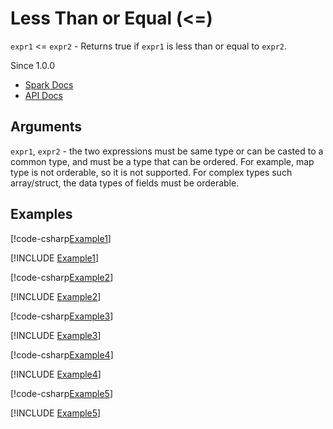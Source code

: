 ﻿# Less Than or Equal (<=)

`expr1` <= `expr2` - Returns true if `expr1` is less than or equal to `expr2`.

Since 1.0.0

* [Spark Docs](https://spark.apache.org/docs/latest/api/sql/index.html#_9)
* [API Docs](xref:TypedSpark.NET.Columns.TypedOrdColumn`3.op_LessThanOrEqual*)

## Arguments

`expr1`, `expr2` - the two expressions must be same type or can be casted to a
common type, and must be a type that can be ordered. For example, map type is
not orderable, so it is not supported. For complex types such array/struct, the
data types of fields must be orderable.

## Examples

[!code-csharp[Example1](../../../TypedSpark.NET.Tests/Examples/LessThanOrEqual.cs#Example1)]

[!INCLUDE [Example1](../../../TypedSpark.NET.Tests/Examples/__examples__/LessThanOrEqual.Case1.md)]

[!code-csharp[Example2](../../../TypedSpark.NET.Tests/Examples/LessThanOrEqual.cs#Example2)]

[!INCLUDE [Example2](../../../TypedSpark.NET.Tests/Examples/__examples__/LessThanOrEqual.Case2.md)]

[!code-csharp[Example3](../../../TypedSpark.NET.Tests/Examples/LessThanOrEqual.cs#Example3)]

[!INCLUDE [Example3](../../../TypedSpark.NET.Tests/Examples/__examples__/LessThanOrEqual.Case3.md)]

[!code-csharp[Example4](../../../TypedSpark.NET.Tests/Examples/LessThanOrEqual.cs#Example4)]

[!INCLUDE [Example4](../../../TypedSpark.NET.Tests/Examples/__examples__/LessThanOrEqual.Case4.md)]

[!code-csharp[Example5](../../../TypedSpark.NET.Tests/Examples/LessThanOrEqual.cs#Example5)]

[!INCLUDE [Example5](../../../TypedSpark.NET.Tests/Examples/__examples__/LessThanOrEqual.Case5.md)]

